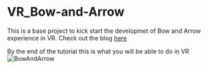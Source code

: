 # VR_Bow-and-Arrow

This is a base project to kick start the developmet of Bow and Arrow experience in VR.
Check out the blog [here](https://blog.immersive-insiders.com/bow-and-arrow-in-vr-part1/)

By the end of the tutorial this is what you will be able to do in VR
![BowAndArrow](https://user-images.githubusercontent.com/94760299/148019648-f0e6f239-7acb-4a94-a1cc-d3a958575811.gif)
